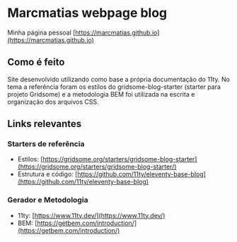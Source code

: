 # Marcmatias webpage blog

Minha página pessoal [https://marcmatias.github.io](https://marcmatias.github.io)

## Como é feito

Site desenvolvido utilizando como base a própria documentação do 11ty. No tema a
referência foram os estilos do gridsome-blog-starter (starter para projeto
Gridsome) e a metodologia BEM foi utilizada na escrita e organização dos arquivos
CSS.

## Links relevantes

### Starters de referência

- Estilos: [https://gridsome.org/starters/gridsome-blog-starter](https://gridsome.org/starters/gridsome-blog-starter/)
- Estrutura e código: [https://github.com/11ty/eleventy-base-blog](https://github.com/11ty/eleventy-base-blog)

### Gerador e Metodologia

- 11ty: [https://www.11ty.dev/](https://www.11ty.dev/)
- BEM: [https://getbem.com/introduction/](https://getbem.com/introduction/)
